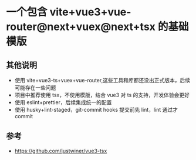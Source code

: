 # 一个包含 vite+vue3+vue-router@next+vuex@next+tsx 的基础模版

## 其他说明

- 使用 vite+vue3-ts+vuex+vue-router,这些工具和库都还没出正式版本，后续可能存在一些问题
- 项目中推荐使用 tsx，不使用模版，结合 vue3 对 ts 的支持，开发体验会更好
- 使用 eslint+prettier，后续集成统一的配置
- 使用 husky+lint-staged，git-commit hooks 提交前先 lint，lint 通过才 commit

## 参考

- https://github.com/justwiner/vue3-tsx

